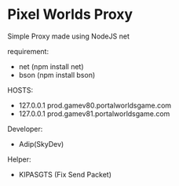 # Pixel Worlds Proxy
Simple Proxy made using NodeJS net

requirement:
- net (npm install net)
- bson (npm install bson)

HOSTS:
- 127.0.0.1 prod.gamev80.portalworldsgame.com
- 127.0.0.1 prod.gamev81.portalworldsgame.com

Developer:
- Adip(SkyDev)

Helper:
- KIPASGTS (Fix Send Packet)
